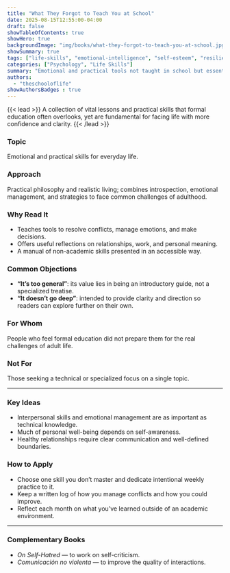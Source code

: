 ```yaml
---
title: "What They Forgot to Teach You at School"
date: 2025-08-15T12:55:00-04:00
draft: false
showTableOfContents: true
showHero: true
backgroundImage: "img/books/what-they-forgot-to-teach-you-at-school.jpg"
showSummary: true
tags: ["life-skills", "emotional-intelligence", "self-esteem", "resilience"]
categories: ["Psychology", "Life Skills"]
summary: "Emotional and practical tools not taught in school but essential for adult life."
authors:
  - "theschooloflife"
showAuthorsBadges : true
---
```


{{< lead >}}
A collection of vital lessons and practical skills that formal education often overlooks, yet are fundamental for facing life with more confidence and clarity.
{{< /lead >}}

### Topic
Emotional and practical skills for everyday life.

### Approach
Practical philosophy and realistic living; combines introspection, emotional management, and strategies to face common challenges of adulthood.

### Why Read It
* Teaches tools to resolve conflicts, manage emotions, and make decisions.
* Offers useful reflections on relationships, work, and personal meaning.
* A manual of non-academic skills presented in an accessible way.

### Common Objections
- **“It’s too general”**: its value lies in being an introductory guide, not a specialized treatise.
- **“It doesn’t go deep”**: intended to provide clarity and direction so readers can explore further on their own.

### For Whom
People who feel formal education did not prepare them for the real challenges of adult life.

### Not For
Those seeking a technical or specialized focus on a single topic.

---

### Key Ideas
- Interpersonal skills and emotional management are as important as technical knowledge.
- Much of personal well-being depends on self-awareness.
- Healthy relationships require clear communication and well-defined boundaries.

### How to Apply
- Choose one skill you don’t master and dedicate intentional weekly practice to it.
- Keep a written log of how you manage conflicts and how you could improve.
- Reflect each month on what you’ve learned outside of an academic environment.

---

### Complementary Books
- *On Self-Hatred* — to work on self-criticism.
- *Comunicación no violenta* — to improve the quality of interactions.
